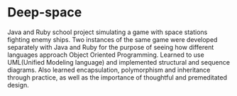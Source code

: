 # Deep-space
Java and Ruby school project simulating a game with space stations fighting enemy ships.
Two instances of the same game were developed separately with Java and Ruby for the purpose of seeing how different languages approach Object Oriented Programming.
Learned to use UML(Unified Modeling language) and implemented structural and sequence diagrams. Also learned encapsulation, polymorphism and inheritance
through practice, as well as the importance of thoughtful and premeditated design.
